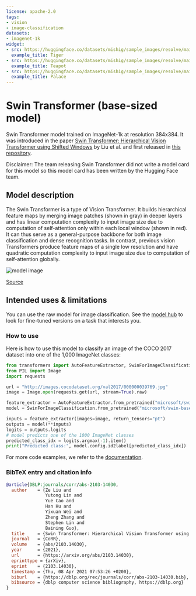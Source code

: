 ```yaml
---
license: apache-2.0
tags:
- vision
- image-classification
datasets:
- imagenet-1k
widget:
- src: https://huggingface.co/datasets/mishig/sample_images/resolve/main/tiger.jpg
  example_title: Tiger
- src: https://huggingface.co/datasets/mishig/sample_images/resolve/main/teapot.jpg
  example_title: Teapot
- src: https://huggingface.co/datasets/mishig/sample_images/resolve/main/palace.jpg
  example_title: Palace
---
```


# Swin Transformer (base-sized model) 

Swin Transformer model trained on ImageNet-1k at resolution 384x384. It was introduced in the paper [Swin Transformer: Hierarchical Vision Transformer using Shifted Windows](https://arxiv.org/abs/2103.14030) by Liu et al. and first released in [this repository](https://github.com/microsoft/Swin-Transformer). 

Disclaimer: The team releasing Swin Transformer did not write a model card for this model so this model card has been written by the Hugging Face team.

## Model description

The Swin Transformer is a type of Vision Transformer. It builds hierarchical feature maps by merging image patches (shown in gray) in deeper layers and has linear computation complexity to input image size due to computation of self-attention only within each local window (shown in red). It can thus serve as a general-purpose backbone for both image classification and dense recognition tasks. In contrast, previous vision Transformers produce feature maps of a single low resolution and have quadratic computation complexity to input image size due to computation of self-attention globally.

![model image](https://huggingface.co/datasets/huggingface/documentation-images/resolve/main/swin_transformer_architecture.png)

[Source](https://paperswithcode.com/method/swin-transformer)

## Intended uses & limitations

You can use the raw model for image classification. See the [model hub](https://huggingface.co/models?search=swin) to look for
fine-tuned versions on a task that interests you.

### How to use

Here is how to use this model to classify an image of the COCO 2017 dataset into one of the 1,000 ImageNet classes:

```python
from transformers import AutoFeatureExtractor, SwinForImageClassification
from PIL import Image
import requests

url = "http://images.cocodataset.org/val2017/000000039769.jpg"
image = Image.open(requests.get(url, stream=True).raw)

feature_extractor = AutoFeatureExtractor.from_pretrained("microsoft/swin-base-patch4-window12-384")
model = SwinForImageClassification.from_pretrained("microsoft/swin-base-patch4-window12-384")

inputs = feature_extractor(images=image, return_tensors="pt")
outputs = model(**inputs)
logits = outputs.logits
# model predicts one of the 1000 ImageNet classes
predicted_class_idx = logits.argmax(-1).item()
print("Predicted class:", model.config.id2label[predicted_class_idx])
```

For more code examples, we refer to the [documentation](https://huggingface.co/transformers/model_doc/swin.html#).

### BibTeX entry and citation info

```bibtex
@article{DBLP:journals/corr/abs-2103-14030,
  author    = {Ze Liu and
               Yutong Lin and
               Yue Cao and
               Han Hu and
               Yixuan Wei and
               Zheng Zhang and
               Stephen Lin and
               Baining Guo},
  title     = {Swin Transformer: Hierarchical Vision Transformer using Shifted Windows},
  journal   = {CoRR},
  volume    = {abs/2103.14030},
  year      = {2021},
  url       = {https://arxiv.org/abs/2103.14030},
  eprinttype = {arXiv},
  eprint    = {2103.14030},
  timestamp = {Thu, 08 Apr 2021 07:53:26 +0200},
  biburl    = {https://dblp.org/rec/journals/corr/abs-2103-14030.bib},
  bibsource = {dblp computer science bibliography, https://dblp.org}
}
```